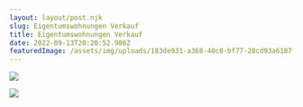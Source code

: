 ```yaml
---
layout: layout/post.njk
slug: Eigentumswohnungen Verkauf
title: Eigentumswohnungen Verkauf
date: 2022-09-13T20:20:52.986Z
featuredImage: /assets/img/uploads/183de931-a368-40c0-bf77-28cd93a6187f-1346091247.jpg
---
```

![](/assets/img/uploads/screen-shot-2022-09-13-at-22.21.06.png)

![](/assets/img/uploads/screen-shot-2022-09-13-at-22.21.19.png)